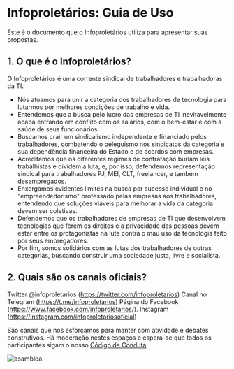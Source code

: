 # Infoproletários: Guia de Uso

Este é o documento que o Infoproletários utiliza para apresentar suas propostas.

## 1. O que é o Infoproletários?

O Infoproletários é uma corrente sindical de trabalhadores e trabalhadoras da TI.

- Nós atuamos para unir a categoria dos trabalhadores de tecnologia para lutarmos por melhores condições de trabalho e vida.
- Entendemos que a busca pelo lucro das empresas de TI inevitavelmente acaba entrando em conflito com os salários, com o bem-estar e com a saúde de seus funcionários.
- Buscamos crair um sindicalismo independente e financiado pelos trabalhadores, combatendo o peleguismo nos sindicatos da categoria e sua dependência financeira do Estado e de acordos com empresas.
- Acreditamos que os diferentes regimes de contratação burlam leis trabalhistas e dividem a luta, e, por isso, defendemos representação sindical para trabalhadores PJ, MEI, CLT, freelancer, e também desempregados.
- Enxergamos evidentes limites na busca por sucesso individual e no "empreendedorismo" professado pelas empresas aos trabalhadores, entendendo que soluções viáveis para melhorar a vida da categoria devem ser coletivas.
- Defendemos que os trabalhadores de empresas de TI que desenvolvem tecnologias que ferem os direitos e a privacidade das pessoas devem estar entre os protagonistas na luta contra o mau uso da tecnologia feito por seus empregadores.
- Por fim, somos solidários com as lutas dos trabalhadores de outras categorias, buscando construir uma sociedade justa, livre e socialista.

## 2. Quais são os canais oficiais?

Twitter @infoproletarios (https://twitter.com/infoproletarios)
Canal no Telegram (https://t.me/infoproletarios)
Página do Facebook (https://www.facebook.com/infoproletarios/). 
Instagram (https://instagram.com/infoproletariosoficial)

São canais que nos esforçamos para manter com atividade e debates construtivos.
Há moderação nestes espaços e espera-se que todos os participantes sigam o nosso [Código de Conduta](#).

<img src="https://github.com/infoproletarios/guia-de-uso/blob/master/asamblea.jpg" alt="asamblea">
